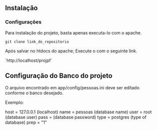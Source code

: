 ## Instalação

### Configurações

<p>Para instalação do projeto, basta apenas executa-lo com o apache.</p>

`git clone link_do_repositorio`

<p>Após salvar no htdocs do apache;
Execute o com o seguinte link. </p>
`http://localhost/projpf`

## Configuração do Banco do projeto

<p>O arquivo encontrado em app/config/pessoas.ini deve ser editado conforme o banco desejado.</p>

<p>Exemplo:

host   = 127.0.0.1 (localhost)
name   = pessoas (database name)
user   = root (database user)
pass   =    (database password)
type   = postgres (type of database)
prep   = "1"</p>

